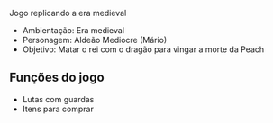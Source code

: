 Jogo replicando a era medieval

- Ambientação: Era medieval
- Personagem: Aldeão Mediocre (Mário)
- Objetivo: Matar o rei com o dragão para vingar a morte da Peach


## Funções do jogo

- Lutas com guardas
- Itens para comprar
